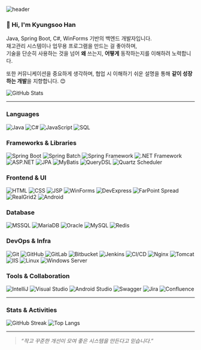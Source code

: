 ![header](https://capsule-render.vercel.app/api?type=waving&color=gradient&height=260&section=header&text=Han%20Kyungsoo&fontSize=60&fontAlignY=40&desc=Developer&descAlignY=60)

### 👋 Hi, I'm Kyungsoo Han

Java, Spring Boot, C#, WinForms 기반의 백엔드 개발자입니다.  
재고관리 시스템이나 업무용 프로그램을 만드는 걸 좋아하며,  
기술을 단순히 사용하는 것을 넘어 **왜** 쓰는지, **어떻게** 동작하는지를 이해하려 노력합니다.

또한 커뮤니케이션을 중요하게 생각하며, 협업 시 이해하기 쉬운 설명을 통해 **같이 성장하는 개발**을 지향합니다. 😊

![GitHub Stats](https://github-readme-stats.vercel.app/api?username=kyungsoo-han&show_icons=true&theme=white)

---

### Languages
![Java](https://img.shields.io/badge/Java-007396?style=flat-square&logo=java&logoColor=white)
![C#](https://img.shields.io/badge/C%23-239120?style=flat-square&logo=c-sharp&logoColor=white)
![JavaScript](https://img.shields.io/badge/JavaScript-F7DF1E?style=flat-square&logo=javascript&logoColor=black)
![SQL](https://img.shields.io/badge/SQL-336791?style=flat-square&logo=mysql&logoColor=white)
### Frameworks & Libraries
![Spring Boot](https://img.shields.io/badge/Spring%20Boot-6DB33F?style=flat-square&logo=springboot&logoColor=white)
![Spring Batch](https://img.shields.io/badge/Spring%20Batch-6DB33F?style=flat-square&logo=spring&logoColor=white)
![Spring Framework](https://img.shields.io/badge/Spring%20Framework-6DB33F?style=flat-square&logo=spring&logoColor=white)
![.NET Framework](https://img.shields.io/badge/.NET-512BD4?style=flat-square&logo=dotnet&logoColor=white)
![ASP.NET](https://img.shields.io/badge/ASP.NET-512BD4?style=flat-square&logo=dotnet&logoColor=white)
![JPA](https://img.shields.io/badge/JPA-59666C?style=flat-square)
![MyBatis](https://img.shields.io/badge/MyBatis-ED8B00?style=flat-square)
![QueryDSL](https://img.shields.io/badge/QueryDSL-333333?style=flat-square)
![Quartz Scheduler](https://img.shields.io/badge/Quartz-990000?style=flat-square)
### Frontend & UI
![HTML](https://img.shields.io/badge/HTML-E34F26?style=flat-square&logo=html5&logoColor=white)
![CSS](https://img.shields.io/badge/CSS-1572B6?style=flat-square&logo=css3&logoColor=white)
![JSP](https://img.shields.io/badge/JSP-007396?style=flat-square)
![WinForms](https://img.shields.io/badge/WinForms-0078D4?style=flat-square)
![DevExpress](https://img.shields.io/badge/DevExpress-FF6F00?style=flat-square)
![FarPoint Spread](https://img.shields.io/badge/FarPoint%20Spread-00599C?style=flat-square)
![RealGrid2](https://img.shields.io/badge/RealGrid2-1E90FF?style=flat-square)
![Android](https://img.shields.io/badge/Android%20PDA-3DDC84?style=flat-square&logo=android&logoColor=white)
### Database
![MSSQL](https://img.shields.io/badge/MSSQL-CC2927?style=flat-square&logo=microsoft-sql-server&logoColor=white)
![MariaDB](https://img.shields.io/badge/MariaDB-003545?style=flat-square&logo=mariadb&logoColor=white)
![Oracle](https://img.shields.io/badge/Oracle-F80000?style=flat-square&logo=oracle&logoColor=white)
![MySQL](https://img.shields.io/badge/MySQL-4479A1?style=flat-square&logo=mysql&logoColor=white)
![Redis](https://img.shields.io/badge/Redis-DC382D?style=flat-square&logo=redis&logoColor=white)
### DevOps & Infra
![Git](https://img.shields.io/badge/Git-F05032?style=flat-square&logo=git&logoColor=white)
![GitHub](https://img.shields.io/badge/GitHub-181717?style=flat-square&logo=github&logoColor=white)
![GitLab](https://img.shields.io/badge/GitLab-FC6D26?style=flat-square&logo=gitlab&logoColor=white)
![Bitbucket](https://img.shields.io/badge/Bitbucket-0052CC?style=flat-square&logo=bitbucket&logoColor=white)
![Jenkins](https://img.shields.io/badge/Jenkins-D24939?style=flat-square&logo=jenkins&logoColor=white)
![CI/CD](https://img.shields.io/badge/GitLab%20CI%2FCD-FC6D26?style=flat-square&logo=gitlab&logoColor=white)
![Nginx](https://img.shields.io/badge/Nginx-009639?style=flat-square&logo=nginx&logoColor=white)
![Tomcat](https://img.shields.io/badge/Tomcat-F8DC75?style=flat-square&logo=apache-tomcat&logoColor=black)
![IIS](https://img.shields.io/badge/IIS-0078D7?style=flat-square&logo=windows&logoColor=white)
![Linux](https://img.shields.io/badge/Linux-FCC624?style=flat-square&logo=linux&logoColor=black)
![Windows Server](https://img.shields.io/badge/Windows%20Server-0078D7?style=flat-square&logo=windows&logoColor=white)
### Tools & Collaboration
![IntelliJ](https://img.shields.io/badge/IntelliJ%20IDEA-000000?style=flat-square&logo=intellij-idea&logoColor=white)
![Visual Studio](https://img.shields.io/badge/Visual%20Studio-5C2D91?style=flat-square&logo=visual-studio&logoColor=white)
![Android Studio](https://img.shields.io/badge/Android%20Studio-3DDC84?style=flat-square&logo=android-studio&logoColor=white)
![Swagger](https://img.shields.io/badge/Swagger-85EA2D?style=flat-square&logo=swagger&logoColor=black)
![Jira](https://img.shields.io/badge/Jira-0052CC?style=flat-square&logo=jira&logoColor=white)
![Confluence](https://img.shields.io/badge/Confluence-172B4D?style=flat-square&logo=confluence&logoColor=white)

---

### Stats & Activities

![GitHub Streak](https://github-readme-streak-stats.herokuapp.com/?user=KyungSoo-Han&theme=white)
![Top Langs](https://github-readme-stats.vercel.app/api/top-langs/?username=KyungSoo-Han&layout=compact&theme=white)

---

> _“작고 꾸준한 개선이 모여 좋은 시스템을 만든다고 믿습니다.”_
